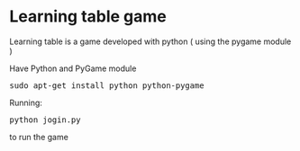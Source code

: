 Learning table game
============


Learning table is a game developed with python ( using the pygame module ) 

Have Python and PyGame module
<pre>sudo apt-get install python python-pygame</pre>

Running:

<pre>python jogin.py</pre> 
to run the game

